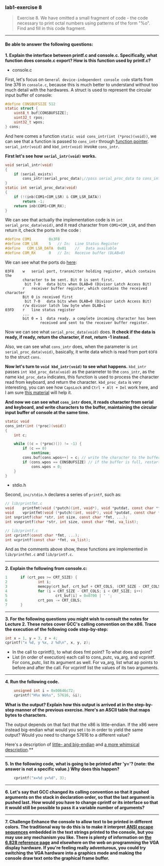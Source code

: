 ### lab1-exercise 8

> Exercise 8. We have omitted a small fragment of code - the code necessary to print octal numbers using patterns of the form "%o". Find and fill in this code fragment.

---

#### Be able to answer the following questions:

**1. Explain the interface between printf.c and console.c. Specifically, what function does console.c export? How is this function used by printf.c?**

* console.c

First, let's focus on `General device-independent console code` starts from line 376 in `console.c`, because this is much better to understand without too much detail with the hardwares.
A struct is used to represent the circular input buffer of console:

```C
#define CONSBUFSIZE 512
static struct {
	uint8_t buf[CONSBUFSIZE];
	uint32_t rpos;
	uint32_t wpos;
} cons;
```
And here comes a function `static void cons_intr(int (*proc)(void))`, we can see that a function is passed to `cons_intr` through [function pointer](https://en.wikipedia.org/wiki/Function_pointer). `serial_intr(void)` and `kbd_intr(void)` invoke `cons_intr`.

**First let's see how `serial_intr(void)` works.**

```C
void serial_intr(void)
{
	if (serial_exists)
		cons_intr(serial_proc_data);//pass serial_proc_data to cons_intr
}
static int serial_proc_data(void)
{
	if (!(inb(COM1+COM_LSR) & COM_LSR_DATA))
		return -1;
	return inb(COM1+COM_RX);
}
```

We can see that actually the implementation code is in `int serial_proc_data(void)`, and it read character from `COM1+COM_LSR`, and then return it,  check the ports in the code :

```C
#define COM1		0x3F8
#define COM_LSR		5	// In:	Line Status Register
#define   COM_LSR_DATA	0x01	//   Data available
#define COM_RX		0	// In:	Receive buffer (DLAB=0)
```

We can see what the ports do [here](http://bochs.sourceforge.net/techspec/PORTS.LST):

```plain
03F8	w	serial port, transmitter holding register, which contains the
		character to be sent. Bit 0 is sent first.
		 bit 7-0   data bits when DLAB=0 (Divisor Latch Access Bit)
		r	receiver buffer register, which contains the received character
		Bit 0 is received first
		 bit 7-0   data bits when DLAB=0 (Divisor Latch Access Bit)
		r/w	divisor latch low byte when DLAB=1
03FD	r	line status register
		...
		bit 0 = 1  data ready. a complete incoming character has been
			    received and sent to the receiver buffer register.
```

Now we can see what `serial_proc_data(void)` does.
**It check if the data is ready, if ready, return the character, if not, return -1 instead.**

Also, we can see what `cons_intr` does, when the parameter is `int serial_proc_data(void)`, basically, it write data which is read from port `03F8` to the struct `cons`.

**Now let's turn to `void kbd_intr(void)` to see what happens.**
`kbd_intr` passes `int kbd_proc_data(void)` as the parameter to the `cons_intr`, as the name `kbd_proc_data` indicates, this function is used to process the character read from keyboard, and return the character. `kbd_proc_data` is very interesting, you can see how `CapsLock` and `Ctrl + Alt + Del` work here, and I am sure [this material](https://www.win.tue.nl/~aeb/linux/kbd/scancodes-1.html) will help it.

**And now we can see what `cons_intr` does, it reads character from serial and keyboard, and write characters to the buffer, maintaining the circular input buffer of console at the same time.**

```C
static void
cons_intr(int (*proc)(void))
{
	int c;

	while ((c = (*proc)()) != -1) {
		if (c == 0)
			continue;
		cons.buf[cons.wpos++] = c; // write the character to the buffer
		if (cons.wpos == CONSBUFSIZE) // if the buffer is full, restart from the start of the buffer
			cons.wpos = 0;
	}
}
```








* stdio.h

Second, `inc/stdio.h` declares a series of `printf`, such as:

```C
// lib/printfmt.c
void	printfmt(void (*putch)(int, void*), void *putdat, const char *fmt, ...);
void	vprintfmt(void (*putch)(int, void*), void *putdat, const char *fmt, va_list);
int	snprintf(char *str, int size, const char *fmt, ...);
int	vsnprintf(char *str, int size, const char *fmt, va_list);

// lib/printf.c
int	cprintf(const char *fmt, ...);
int	vcprintf(const char *fmt, va_list);
```

And as the comments above show, these functions are implemented in `lib/printfmt.c` and `lib/printf.c`.


---


**2. Explain the following from console.c:**

```C
1      if (crt_pos >= CRT_SIZE) {
2              int i;
3              memcpy(crt_buf, crt_buf + CRT_COLS, (CRT_SIZE - CRT_COLS) * sizeof(uint16_t));
4              for (i = CRT_SIZE - CRT_COLS; i < CRT_SIZE; i++)
5                      crt_buf[i] = 0x0700 | ' ';
6              crt_pos -= CRT_COLS;
7      }
```

---

**3. For the following questions you might wish to consult the notes for Lecture 2. These notes cover GCC's calling convention on the x86.
Trace the execution of the following code step-by-step:**

```C
int x = 1, y = 3, z = 4;
cprintf("x %d, y %x, z %d\n", x, y, z);
```
* In the call to cprintf(), to what does fmt point? To what does ap point?
* List (in order of execution) each call to cons_putc, va_arg, and vcprintf. For cons_putc, list its argument as well. For va_arg, list what ap points to before and after the call. For vcprintf list the values of its two arguments.

---

**4. Run the following code.**

```C
    unsigned int i = 0x00646c72;
    cprintf("H%x Wo%s", 57616, &i);
```

**What is the output? Explain how this output is arrived at in the step-by-step manner of the previous exercise. Here's an ASCII table that maps bytes to characters.**

The output depends on that fact that the x86 is little-endian. If the x86 were instead big-endian what would you set i to in order to yield the same output? Would you need to change 57616 to a different value?

Here's a description of [little- and big-endian](http://www.webopedia.com/TERM/B/big_endian.html) and [a more whimsical description](http://www.networksorcery.com/enp/ien/ien137.txt).**

---

**5. In the following code, what is going to be printed after 'y='? (note: the answer is not a specific value.) Why does this happen?**

```C
    cprintf("x=%d y=%d", 3);
```

---

**6. Let's say that GCC changed its calling convention so that it pushed arguments on the stack in declaration order, so that the last argument is pushed last. How would you have to change cprintf or its interface so that it would still be possible to pass it a variable number of arguments?**

---

**7. Challenge Enhance the console to allow text to be printed in different colors. The traditional way to do this is to make it interpret [ANSI escape sequences](http://www.dee.ufcg.edu.br/~rrbrandt/tools/ansi.html) embedded in the text strings printed to the console, but you may use any mechanism you like. There is plenty of information on [the 6.828 reference page](https://pdos.csail.mit.edu/6.828/2011/reference.html) and elsewhere on the web on programming the VGA display hardware. If you're feeling really adventurous, you could try switching the VGA hardware into a graphics mode and making the console draw text onto the graphical frame buffer.**
